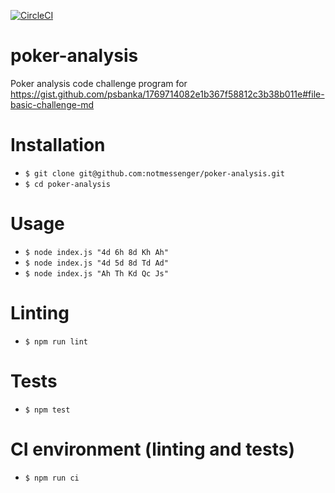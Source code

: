 [![CircleCI](https://circleci.com/gh/notmessenger/poker-analysis.svg?style=svg)](https://circleci.com/gh/notmessenger/poker-analysis)

# poker-analysis
Poker analysis code challenge program for https://gist.github.com/psbanka/1769714082e1b367f58812c3b38b011e#file-basic-challenge-md

# Installation

* `$ git clone git@github.com:notmessenger/poker-analysis.git`
* `$ cd poker-analysis`

# Usage

* `$ node index.js "4d 6h 8d Kh Ah"`
* `$ node index.js "4d 5d 8d Td Ad"`
* `$ node index.js "Ah Th Kd Qc Js"`


# Linting

* `$ npm run lint`


# Tests

* `$ npm test`


# CI environment (linting and tests)

* `$ npm run ci`
